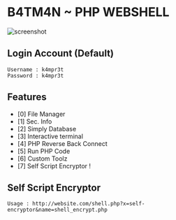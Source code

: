 # B4TM4N ~ PHP WEBSHELL
![screenshot](screenshot.png "b4tm4n sh3ll")

## Login Account (Default)
```
Username : k4mpr3t
Password : k4mpr3t
```

## Features
* [0] File Manager
* [1] Sec. Info
* [2] Simply Database
* [3] Interactive terminal
* [4] PHP Reverse Back Connect
* [5] Run PHP Code
* [6] Custom Toolz
* [7] Self Script Encryptor !

## Self Script Encryptor
```
Usage : http://website.com/shell.php?x=self-encryptor&name=shell_encrypt.php
```
